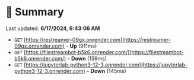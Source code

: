 # 📖 Summary
Last updated: **6/17/2024, 6:43:06 AM**

- `GET` [https://restreamer-09gx.onrender.com](https://restreamer-09gx.onrender.com) - **Up** (911ms)
- `GET` [https://filestreambot-b5k6.onrender.com/](https://filestreambot-b5k6.onrender.com/) - **Down** (159ms)
- `GET` [https://jupyterlab-python3-12-3.onrender.com](https://jupyterlab-python3-12-3.onrender.com) - **Down** (145ms)
